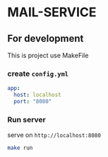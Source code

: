 # MAIL-SERVICE

## For development

This is project use MakeFile

### create `config.yml`

```yaml
app:
  host: localhost
  port: "8080"
```

### Run server

serve on `http://localhost:8080`

```sh
make run
```
